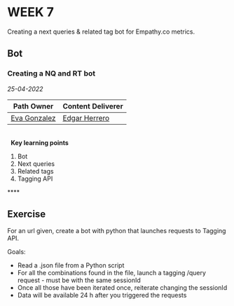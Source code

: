 # WEEK 7
Creating a next queries & related tag bot for Empathy.co metrics.

## Bot
### Creating a NQ and RT bot

*25-04-2022*

<!-- (Do not change the line below!!!) -->
| **Path Owner** | **Content Deliverer** | 
| --- | --- | 
| [Eva Gonzalez](https://github.com/evag-empathy) | [Edgar Herrero](https://github.com/edgarRSV4) | \ 

\
&nbsp; <!-- (Do not change this and above line PLEASE!!!) -->
**Key learning points** <!-- (Do not change this line!!!) -->
1. Bot
2. Next queries
3. Related tags
4. Tagging API

**** <!-- (Delete this comment and just leave the 4 *) -->

## Exercise
For an url given, create a bot with python that launches requests to Tagging API.

Goals:
- Read a .json file from a Python script
- For all the combinations found in the file, launch a tagging /query
request - must be with the same sessionId
- Once all those have been iterated once, reiterate changing the
sessionId
- Data will be available 24 h after you triggered the requests